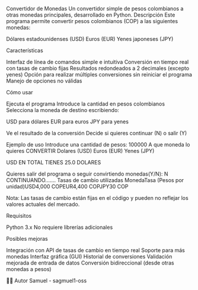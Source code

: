 Convertidor de Monedas
Un convertidor simple de pesos colombianos a otras monedas principales, desarrollado en Python.
Descripción
Este programa permite convertir pesos colombianos (COP) a las siguientes monedas:

Dólares estadounidenses (USD)
Euros (EUR)
Yenes japoneses (JPY)

Características

Interfaz de línea de comandos simple e intuitiva
Conversión en tiempo real con tasas de cambio fijas
Resultados redondeados a 2 decimales (excepto yenes)
Opción para realizar múltiples conversiones sin reiniciar el programa
Manejo de opciones no válidas

Cómo usar

Ejecuta el programa
Introduce la cantidad en pesos colombianos
Selecciona la moneda de destino escribiendo:

USD para dólares
EUR para euros
JPY para yenes


Ve el resultado de la conversión
Decide si quieres continuar (N) o salir (Y)

Ejemplo de uso
Introduce una cantidad de pesos: 100000
A que moneda lo quieres CONVERTIR
Dolares (USD)
Euros (EUR)
Yenes (JPY)

USD
EN TOTAL TIENES 25.0 DOLARES

Quieres salir del programa o seguir convirtiendo monedas(Y/N): N
CONTINUANDO.......
Tasas de cambio utilizadas
MonedaTasa (Pesos por unidad)USD4,000 COPEUR4,400 COPJPY30 COP

Nota: Las tasas de cambio están fijas en el código y pueden no reflejar los valores actuales del mercado.

Requisitos

Python 3.x
No requiere librerías adicionales

Posibles mejoras

 Integración con API de tasas de cambio en tiempo real
 Soporte para más monedas
 Interfaz gráfica (GUI)
 Historial de conversiones
 Validación mejorada de entrada de datos
 Conversión bidireccional (desde otras monedas a pesos)

👨‍💻 Autor
Samuel - sagmuel1-oss
